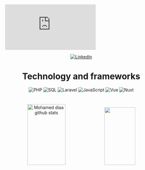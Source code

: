 
[![Typing SVG](https://readme-typing-svg.herokuapp.com/?color=00FF00&size=40&center=true&vCenter=true&width=1000&lines=I+am+Mohamed+Diaa!;Full+Stack+Developer;+PHP+|+Laravel+|+SQL+|+Javascript+|+Vue.js|+Nuxt.js)](https://git.io/typing-svg)

<div align="center">


[![Linkedin](https://img.shields.io/badge/LinkedIn-0077B5?style=for-the-badge&logo=linkedin&logoColor=white)](https://www.linkedin.com/in/mohamed-diaa-82906a220/)

<h1></h1>

<h1>Technology and frameworks</h1>

<div style="display: inline_block">
<img align="align" alt="PHP" src="https://img.shields.io/badge/PHP-777BB4?style=for-the-badge&logo=php&logoColor=white"/>
<img align="align" alt="SQL" src="https://img.shields.io/badge/SQL-4479A1?style=for-the-badge&logo=sql&logoColor=white"/>
<img align="align" alt="Laravel" src="https://img.shields.io/badge/Laravel-FF2D20?style=for-the-badge&logo=laravel&logoColor=white"/>
<img align="align" alt="JavaScript" src="https://img.shields.io/badge/JavaScript-F7DF1E?style=for-the-badge&logo=javascript&logoColor=black"/>
<img align="align" alt="Vue" src="https://img.shields.io/badge/Vue.js-35495E?style=for-the-badge&logo=vuedotjs&logoColor=4FC08D"/>
<img align="align" alt="Nuxt" src="https://img.shields.io/badge/nuxt.js-00DC82?style=for-the-badge&logo=nuxt.js&logoColor=white"/>
<h1></h1> 
 

<div align="center">  
  <img width="50%" height="200px" src="https://github-readme-stats.vercel.app/api?username=Mohamed-diaa1162&show_icons=true&count_private=true&hide_border=true&title_color=ff91a4&icon_color=ff91a4&text_color=c9d1d9&bg_color=0d1117" alt="Mohamed diaa github stats" /> 
  <img width="45%" height="190px" src="https://github-readme-stats.vercel.app/api/top-langs/?username=Mohamed-diaa1162&layout=compact&hide_border=true&title_color=ff91a4&text_color=ff91a4&bg_color=0d1117" />
</div>
